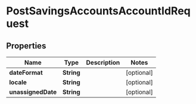 # PostSavingsAccountsAccountIdRequest

## Properties
Name | Type | Description | Notes
------------ | ------------- | ------------- | -------------
**dateFormat** | **String** |  |  [optional]
**locale** | **String** |  |  [optional]
**unassignedDate** | **String** |  |  [optional]
